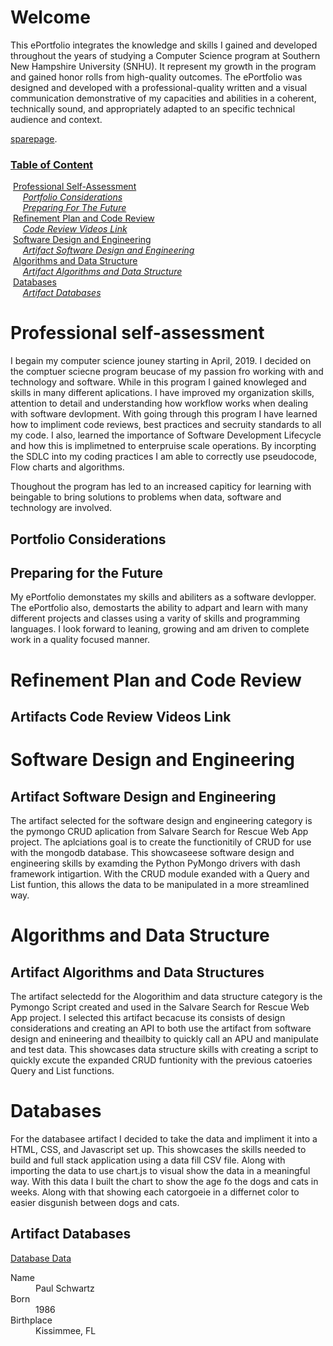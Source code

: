 
# Welcome

This ePortfolio integrates the knowledge and skills I gained and developed throughout the years of studying a Computer Science program at Southern New Hampshire University (SNHU). It represent my growth in the program and gained honor rolls from high-quality outcomes. The ePortfolio was designed and developed with a professional-quality written and a visual communication demonstrative of my capacities and abilities in a coherent, technically sound, and appropriately adapted to an specific technical audience and context.

[sparepage](./another-page.html).

### <u>Table of Content</u>

&nbsp;[Professional Self-Assessment](#professional-self-assessment)<br/>
&nbsp;&nbsp;&nbsp;&nbsp;&nbsp;[_Portfolio Considerations_](#portfolio-considerations "Portfolio Considerations")<br/>
&nbsp;&nbsp;&nbsp;&nbsp;&nbsp;[_Preparing For The Future_](#preparing-for-the-future "Preparing for the Future")<br/>
&nbsp;[Refinement Plan and Code Review](#refinement-plan-and-code-review)<br/>
&nbsp;&nbsp;&nbsp;&nbsp;&nbsp;[_Code Review Videos Link_](#artifacts-code-review-videos-link)<br/>
&nbsp;[Software Design and Engineering](#software-design-and-engineering)<br/>
&nbsp;&nbsp;&nbsp;&nbsp;&nbsp;[_Artifact Software Design and Engineering_](#artifact-software-design-and-engineering "Artifact Software Design and Engineering")<br/>
&nbsp;[Algorithms and Data Structure](#algorithms-and-data-structure)<br/>
&nbsp;&nbsp;&nbsp;&nbsp;&nbsp;[_Artifact Algorithms and Data Structure_](#artifact-algorithms-and-data-structures "Artifact Algorithms and Data Structure")<br/>
&nbsp;[Databases](#databases "Databases")<br/>
&nbsp;&nbsp;&nbsp;&nbsp;&nbsp;[_Artifact Databases_](#artifact-databases "Artifact Databases")<br/>

# Professional self-assessment

I begain my computer science jouney starting in April, 2019.  I decided on the comptuer sciecne program beucase of my passion fro working with and technology and software.  While in this program I gained knowleged and skills in many different aplications.  I have improved my organization skills, attention to detail and understanding how workflow works when dealing with software devlopment.  With going through this program I have learned how to impliment code reviews, best practices and secruity standards to all my code.  I also, learned the importance of Software Development Lifecycle and how this is implimetned to enterpruise scale operations.  By incorpting the SDLC into my coding practices I am able to correctly use pseudocode, Flow charts and algorithms.

Thoughout the program has led to an increased capiticy for learning with beingable to bring solutions to problems when data, software and technology are involved.

## Portfolio Considerations

## Preparing for the Future

My ePortfolio demonstates my skills and abiliters as a software devlopper.  The ePortfolio also, demostarts the ability to adpart and learn with many different projects and classes using a varity of skills and programming languages.  I look forward to leaning, growing and am driven to complete work in a quality focused manner.

# Refinement Plan and Code Review

## Artifacts Code Review Videos Link

# Software Design and Engineering

## Artifact Software Design and Engineering

The artifact selected for the software design and engineering category is the pymongo CRUD aplication from Salvare Search for Rescue Web App project.  The aplciations goal is to create the functionitily of CRUD for use with the mongodb database.  This showcaseese software design and engineering skills by examding the Python PyMongo drivers with dash framework intigartion.  With the CRUD module exanded with a Query and List funtion, this allows the data to be manipulated in a more streamlined way.

# Algorithms and Data Structure

## Artifact Algorithms and Data Structures

The artifact selectedd for the Alogorithim and data structure category is the Pymongo Script created and used in the Salvare Search for Rescue Web App project.  I selected this artifact becacuse its consists of design considerations and creating an API to both use the artifact from software design and enineering and theailbity to quickly call an APU and manipulate and test data.  This showcases data structure skills with creating a script to quickly excute the expanded CRUD funtionity with the previous catoeries Query and List functions.

# Databases

For the databasee artifact I decided to take the data and impliment it into a HTML, CSS, and Javascript set up.  This showcases the skills needed to build and full stack application using a data fill CSV file.  Along with importing the data to use chart.js to visual show the data in a meaningful way.  With this data I built the chart to show the age fo the dogs and cats in weeks.  Along with that showing each catorgoeie in a differnet color to easier disgunish between dogs and cats.

## Artifact Databases
[Database Data](https://codepen.io/daimon2008/pen/yLEvdpb)

<dl>
<dt>Name</dt>
<dd>Paul Schwartz</dd>
<dt>Born</dt>
<dd>1986</dd>
<dt>Birthplace</dt>
<dd>Kissimmee, FL</dd>
</dl>

